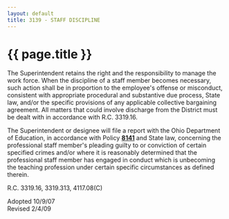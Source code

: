```yaml
---
layout: default
title: 3139 - STAFF DISCIPLINE
---
```


{{ page.title }}
================

The Superintendent retains the right and the responsibility to manage
the work force. When the discipline of a staff member becomes necessary,
such action shall be in proportion to the employee's offense or
misconduct, consistent with appropriate procedural and substantive due
process, State law, and/or the specific provisions of any applicable
collective bargaining agreement. All matters that could involve
discharge from the District must be dealt with in accordance with R.C.
3319.16.

The Superintendent or designee will file a report with the Ohio
Department of Education, in accordance with Policy
[**8141**](po8141.md) and State law, concerning the professional staff
member's pleading guilty to or conviction of certain specified crimes
and/or where it is reasonably determined that the professional staff
member has engaged in conduct which is unbecoming the teaching
profession under certain specific circumstances as defined therein.

R.C. 3319.16, 3319.313, 4117.08(C)

Adopted 10/9/07\
 Revised 2/4/09
